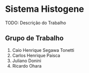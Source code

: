 # Sistema Histogene
  TODO: Descrição do Trabalho
  
## Grupo de Trabalho
1. Caio Henrique Segawa Tonetti
2. Carlos Henrique Paisca
3. Juliano Donini
4. Ricardo Ohara

